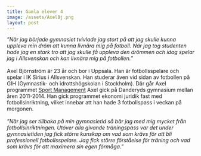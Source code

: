 ```yaml
---
title: Gamla elever 4
image: /assets/AxelBj.png
layout: post
---
```

<i>”När jag började gymnasiet tvivlade jag stort på att jag skulle kunna uppleva min dröm att kunna livnära mig på fotboll. 
När jag tog studenten hade jag en stark tro att jag skulle få uppleva den drömmen och idag spelar jag i Allsvenskan och kan livnära mig på fotbollen.”</i>
<br>
<br>
Axel Björnström är 23 år och bor i Uppsala. Han är fotbollsspelare och spelar i IK Sirius i Allsvenskan. Han studerar även vid sidan av fotbollen på GIH (Gymnastik- och idrottshögskolan i Stockholm). Där går Axel programmet <a href="https://www.gih.se/Utbildning/Vara-utbildningar/Program/Sport-Management/">Sport Management</a>
Axel gick på Danderyds gymnasium mellan åren 2011-2014. Han gick programmet ekonomi juridik fast med fotbollsinriktning, vilket innebar att han hade 3 fotbollspass i veckan på morgonen.
<br>
<br>
<i>”När jag ser tillbaka på min gymnasietid så bär jag med mig mycket från fotbollsinriktningen. 
Utöver alla givande träningspass var det under gymnasietiden jag fick större kunskap om vad som krävs för att bli professionell fotbollsspelare. 
Jag fick större förståelse för träning och vad som krävs för att maximera sin egen förmåga.”</i>
